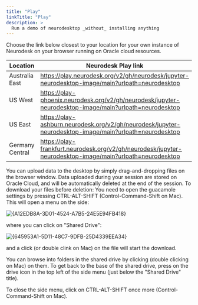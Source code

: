 ```yaml
---
title: "Play"
linkTitle: "Play"
description: >
  Run a demo of neurodesktop _without_ installing anything
---
```


Choose the link below closest to your location for your own instance of Neurodesk on your browser running on Oracle cloud resources.

| Location        | Neurodesk Play link                                                                                       |
|-----------------|-----------------------------------------------------------------------------------------------------------|
| Australia East  | https://play.neurodesk.org/v2/gh/neurodesk/jupyter-neurodesktop-image/main?urlpath=neurodesktop           |
| US West         | https://play-phoenix.neurodesk.org/v2/gh/neurodesk/jupyter-neurodesktop-image/main?urlpath=neurodesktop   |
| US East         | https://play-ashburn.neurodesk.org/v2/gh/neurodesk/jupyter-neurodesktop-image/main?urlpath=neurodesktop   |
| Germany Central | https://play-frankfurt.neurodesk.org/v2/gh/neurodesk/jupyter-neurodesktop-image/main?urlpath=neurodesktop |

<!-- {{% pageinfo %}}
https://play.neurodesk.org/v2/gh/neurodesk/jupyter-neurodesktop-image/main?urlpath=neurodesktop
{{% /pageinfo %}} -->

You can upload data to the desktop by simply drag-and-dropping files on the browser window. Data uploaded during your session are stored on Oracle Cloud, and will be automatically deleted at the end of the session. To download your files before deletion: You need to open the guacamole settings by pressing CTRL-ALT-SHIFT (Control-Command-Shift on Mac). This will open a menu on the side:

![{A12EDB8A-3D01-4524-A7B5-24E5E94FB418}](https://user-images.githubusercontent.com/4021595/160577828-0f8ba04e-aed7-4c26-a8d2-baf6c4be317a.png)


where you can click on "Shared Drive":

![{645953A1-5D11-48C7-9DFB-25D4339EEA34}](https://user-images.githubusercontent.com/4021595/160577926-06e48896-9301-426a-b7d5-9d3b2df14504.png)

and a click (or double clink on Mac) on the file will start the download.

You can browse into folders in the shared drive by clicking (double clicking on Mac) on them. To get back to the base of the shared drive, press on the drive icon in the top left of the side menu (just below the "Shared Drive" title).

To close the side menu, click on CTRL-ALT-SHIFT once more (Control-Command-Shift on Mac).

